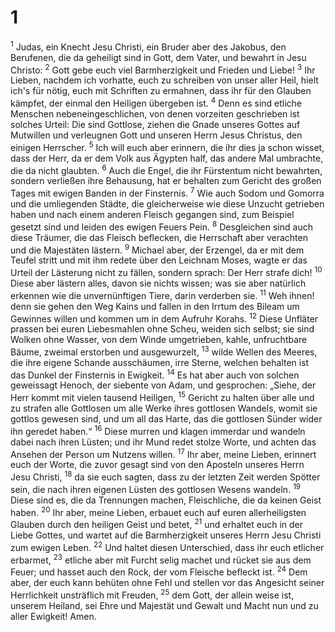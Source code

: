 # 1
<sup>1</sup> Judas, ein Knecht Jesu Christi, ein Bruder aber des Jakobus, den Berufenen, die da geheiligt sind in Gott, dem Vater, und bewahrt in Jesu Christo: <sup>2</sup> Gott gebe euch viel Barmherzigkeit und Frieden und Liebe! <sup>3</sup> Ihr Lieben, nachdem ich vorhatte, euch zu schreiben von unser aller Heil, hielt ich's für nötig, euch mit Schriften zu ermahnen, dass ihr für den Glauben kämpfet, der einmal den Heiligen übergeben ist. <sup>4</sup> Denn es sind etliche Menschen nebeneingeschlichen, von denen vorzeiten geschrieben ist solches Urteil: Die sind Gottlose, ziehen die Gnade unseres Gottes auf Mutwillen und verleugnen Gott und unseren Herrn Jesus Christus, den einigen Herrscher. <sup>5</sup> Ich will euch aber erinnern, die ihr dies ja schon wisset, dass der Herr, da er dem Volk aus Ägypten half, das andere Mal umbrachte, die da nicht glaubten. <sup>6</sup> Auch die Engel, die ihr Fürstentum nicht bewahrten, sondern verließen ihre Behausung, hat er behalten zum Gericht des großen Tages mit ewigen Banden in der Finsternis. <sup>7</sup> Wie auch Sodom und Gomorra und die umliegenden Städte, die gleicherweise wie diese Unzucht getrieben haben und nach einem anderen Fleisch gegangen sind, zum Beispiel gesetzt sind und leiden des ewigen Feuers Pein. <sup>8</sup> Desgleichen sind auch diese Träumer, die das Fleisch beflecken, die Herrschaft aber verachten und die Majestäten lästern. <sup>9</sup> Michael aber, der Erzengel, da er mit dem Teufel stritt und mit ihm redete über den Leichnam Moses, wagte er das Urteil der Lästerung nicht zu fällen, sondern sprach: Der Herr strafe dich! <sup>10</sup> Diese aber lästern alles, davon sie nichts wissen; was sie aber natürlich erkennen wie die unvernünftigen Tiere, darin verderben sie. <sup>11</sup> Weh ihnen! denn sie gehen den Weg Kains und fallen in den Irrtum des Bileam um Gewinnes willen und kommen um in dem Aufruhr Korahs. <sup>12</sup> Diese Unfläter prassen bei euren Liebesmahlen ohne Scheu, weiden sich selbst; sie sind Wolken ohne Wasser, von dem Winde umgetrieben, kahle, unfruchtbare Bäume, zweimal erstorben und ausgewurzelt, <sup>13</sup> wilde Wellen des Meeres, die ihre eigene Schande ausschäumen, irre Sterne, welchen behalten ist das Dunkel der Finsternis in Ewigkeit. <sup>14</sup> Es hat aber auch von solchen geweissagt Henoch, der siebente von Adam, und gesprochen: „Siehe, der Herr kommt mit vielen tausend Heiligen, <sup>15</sup> Gericht zu halten über alle und zu strafen alle Gottlosen um alle Werke ihres gottlosen Wandels, womit sie gottlos gewesen sind, und um all das Harte, das die gottlosen Sünder wider ihn geredet haben.“ <sup>16</sup> Diese murren und klagen immerdar und wandeln dabei nach ihren Lüsten; und ihr Mund redet stolze Worte, und achten das Ansehen der Person um Nutzens willen. <sup>17</sup> Ihr aber, meine Lieben, erinnert euch der Worte, die zuvor gesagt sind von den Aposteln unseres Herrn Jesu Christi, <sup>18</sup> da sie euch sagten, dass zu der letzten Zeit werden Spötter sein, die nach ihren eigenen Lüsten des gottlosen Wesens wandeln. <sup>19</sup> Diese sind es, die da Trennungen machen, Fleischliche, die da keinen Geist haben. <sup>20</sup> Ihr aber, meine Lieben, erbauet euch auf euren allerheiligsten Glauben durch den heiligen Geist und betet, <sup>21</sup> und erhaltet euch in der Liebe Gottes, und wartet auf die Barmherzigkeit unseres Herrn Jesu Christi zum ewigen Leben. <sup>22</sup> Und haltet diesen Unterschied, dass ihr euch etlicher erbarmet, <sup>23</sup> etliche aber mit Furcht selig machet und rücket sie aus dem Feuer; und hasset auch den Rock, der vom Fleische befleckt ist. <sup>24</sup> Dem aber, der euch kann behüten ohne Fehl und stellen vor das Angesicht seiner Herrlichkeit unsträflich mit Freuden, <sup>25</sup> dem Gott, der allein weise ist, unserem Heiland, sei Ehre und Majestät und Gewalt und Macht nun und zu aller Ewigkeit! Amen.